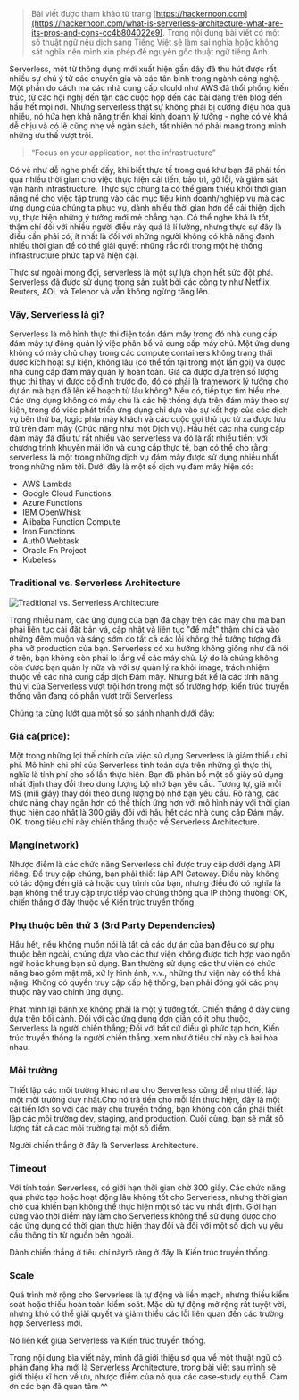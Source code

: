 > Bài viết được tham khảo từ trang [https://hackernoon.com](https://hackernoon.com/what-is-serverless-architecture-what-are-its-pros-and-cons-cc4b804022e9). Trong nội dung bài viết có một số thuật ngữ nếu dịch sang Tiếng Việt sẽ làm sai nghĩa hoặc không sát nghĩa nên mình xin phép để nguyên gốc thuật ngữ tiếng Anh.

Serverless, một từ thông dụng mới xuất hiện gần đây đã thu hút được rất nhiều sự chú ý từ các chuyên gia và các tân binh trong ngành công nghệ. Một phần do cách mà các nhà cung cấp clould như AWS đã thổi phồng kiến trúc, từ các hội nghị đến tận các cuộc họp đến các bài đăng trên blog đến hầu hết mọi nơi. Nhưng serverless thật sự không phải bị cường điệu hóa quá nhiều, nó hứa hẹn khả năng triển khai kinh doanh lý tưởng - nghe có vẻ khá dễ chịu và có lẽ cũng nhẹ về ngân sách, tất nhiên nó phải mang trong mình những ưu thế vượt trội.

> “Focus on your application, not the infrastructure”

Có vẻ như dễ nghe phết đấy, khi biết thực tế trong quá khư bạn đã phải tốn quá nhiều thời gian cho việc thực hiện cải tiến, bảo trì, gỡ lỗi, và giám sát vận hành infrastructure. Thực sực chúng ta có thể giảm thiếu khối thời gian năng nề cho việc tập trung vào các mục tiêu kinh doanh/nghiệp vụ mà các ứng dụng của chúng ta phục vụ, dành nhiều thời gian hơn để cải thiện dịch vụ, thực hiện những ý tưởng mới mẻ chẳng hạn. Có thể nghe khá là tốt, thậm chí đối với nhiều người điều này quá là lí lưởng, nhưng thực sự đây là điều cần phải có, ít nhất là đối với những người không có khả năng đanh nhiều thời gian để có thể giải quyết những rắc rối trong một hệ thống infrastructure phức tạp và hiện đại.

Thực sự ngoài mong đợi, serverless là một sự lựa chọn hết sức đột phá. Serverless đã được sử dụng trong sản xuất bởi các công ty như Netflix, Reuters, AOL và Telenor và vẫn không ngừng tăng lên. 

### Vậy, Serverless là gì?
Serverless là mô hình thực thi điện toán đám mây trong đó nhà cung cấp đám mây tự động quản lý việc phân bổ và cung cấp máy chủ. Một ứng dụng không có máy chủ chạy trong các compute containers không trạng thái được kích hoạt sự kiện, không lâu (có thể tồn tại trong một lần gọi) và được nhà cung cấp đám mây quản lý hoàn toàn. Giá cả được dựa trên số lượng thực thi thay vì được cố định trước đó, đó có phải là framework lý tưởng cho dự án mà bạn đã lên kế hoạch từ lâu không? Nếu có, tiếp tục tìm hiểu nhé.
Các ứng dụng không có máy chủ là các hệ thống dựa trên đám mây theo sự kiện, trong đó việc phát triển ứng dụng chỉ dựa vào sự kết hợp của các dịch vụ bên thứ ba, logic phía máy khách và các cuộc gọi thủ tục từ xa được lưu trữ trên đám mây (Chức năng như một Dịch vụ).
Hầu hết các nhà cung cấp đám mây đã đầu tư rất nhiều vào serverless và đó là rất nhiều tiền; với chương trình khuyến mãi lớn và cung cấp thực tế, bạn có thể cho rằng serverless là một trong những dịch vụ đám mây được sử dụng nhiều nhất trong những năm tới. Dưới đây là một số dịch vụ đám mây hiện có:

* AWS Lambda
* Google Cloud Functions
* Azure Functions
* IBM OpenWhisk
* Alibaba Function Compute
* Iron Functions
* Auth0 Webtask
* Oracle Fn Project
* Kubeless

### Traditional vs. Serverless Architecture

![Traditional vs. Serverless Architecture](https://images.viblo.asia/9a0fb8a5-8c9f-4d03-9114-ed7658f2e4f9.jpeg)

Trong nhiều năm, các ứng dụng của bạn đã chạy trên các máy chủ mà bạn phải liên tục cài đặt bản vá, cập nhật và liên tục "để mắt" thậm chí cả vào những đêm muộn và sáng sớm do tất cả các lỗi không thể tưởng tượng đã phá vỡ production của bạn. Serverless có xu hướng không giống như đã nói ở trên, bạn không còn phải lo lắng về các máy chủ. Lý do là chúng không còn được bạn quản lý nữa và với sự quản lý ra khỏi image, trách nhiệm thuộc về các nhà cung cấp dịch Đám mây. Nhưng bất kể là các tính năng thú vị của Serverless vượt trội hơn  trong một số trường hợp, kiến trúc truyền thống vẫn đang có phần vượt trội Serverless

Chúng ta cùng lướt qua một số so sánh nhanh dưới đây:

### Giá cả(price):

Một trong những lợi thế chính của việc sử dụng Serverless là giảm thiểu chi phí. Mô hình chi phí của Serverless tính toán dựa trên những gì thực thi, nghĩa là tính phí cho số lần thực hiện. Bạn đã phân bổ một số giây sử dụng nhất định thay đổi theo dung lượng bộ nhớ bạn yêu cầu. Tương tự, giá mỗi MS (mili giây) thay đổi theo dung lượng bộ nhớ bạn yêu cầu. Rõ ràng, các chức năng chạy ngắn hơn có thể thích ứng hơn với mô hình này với thời gian thực hiện cao nhất là 300 giây đối với hầu hết các nhà cung cấp Đám mây.
OK. trong tiêu chí này chiến thắng thuộc về Serverless Architecture.

### Mạng(network)
Nhược điểm là các chức năng Serverless chỉ được truy cập dưới dạng API riêng. Để truy cập chúng, bạn phải thiết lập API Gateway. Điều này không có tác động đến giá cả hoặc quy trình của bạn, nhưng điều đó có nghĩa là bạn không thể truy cập trực tiếp vào chúng thông qua IP thông thường!
OK, chiến thắng ở đây thuộc về Kiến trúc truyền thống.

### Phụ thuộc bên thứ 3 (3rd Party Dependencies)
Hầu hết, nếu không muốn nói là tất cả các dự án của bạn đều có sự phụ thuộc bên ngoài, chúng dựa vào các thư viện không được tích hợp vào ngôn ngữ hoặc khung bạn sử dụng. Bạn thường sử dụng các thư viện có chức năng bao gồm mật mã, xử lý hình ảnh, v.v., những thư viện này có thể khá nặng. Không có quyền truy cập cấp hệ thống, bạn phải đóng gói các phụ thuộc này vào chính ứng dụng.

Phát minh lại bánh xe không phải là một ý tưởng tốt.
Chiến thắng ở đây cũng dựa trên bối cảnh. Đối với các ứng dụng đơn giản có ít phụ thuộc, Serverless là người chiến thắng; Đối với bất cứ điều gì phức tạp hơn, Kiến trúc truyền thống là người chiến thắng. xem như ở tiêu chí này cả hai hòa nhau.

### Môi trường
Thiết lập các môi trường khác nhau cho Serverless cũng dễ như thiết lập một môi trường duy nhất.Cho nó trả tiền cho mỗi lần thực hiện, đây là một cải tiến lớn so với các máy chủ truyền thống, bạn không còn cần phải thiết lập các môi trường dev, staging, and production. Cuối cùng, bạn sẽ mất số lượng tất cả các môi trường tại một số điểm.

Người chiến thắng ở đây là Serverless Architecture.

### Timeout
Với tính toán Serverless, có giới hạn thời gian chờ 300 giây. Các chức năng quá phức tạp hoặc hoạt động lâu không tốt cho Serverless, nhưng thời gian chờ quá khiến bạn không thể thực hiện một số tác vụ nhất định. Giới hạn cứng vào thời điểm này làm cho Serverless không thể sử dụng được cho các ứng dụng có thời gian thực hiện thay đổi và đối với một số dịch vụ yêu cầu thông tin từ nguồn bên ngoài.

Dành chiến thắng ở tiêu chí nàyrõ ràng ở đây là Kiến trúc truyền thống.

### Scale
Quá trình mở rộng cho Serverless là tự động và liền mạch, nhưng thiếu kiểm soát hoặc thiếu hoàn toàn kiểm soát. Mặc dù tự động mở rộng rất tuyệt vời, nhưng khó có thể giải quyết và giảm thiểu các lỗi liên quan đến các trường hợp Serverless mới.

Nó liên kết giữa Serverless và Kiến trúc truyền thống.


Trong nội dung bìa viết này, mình đã giới thiệu sơ qua về một thuật ngữ có phần đang khá mới là Serverless Architecture, trong bài viết sau mình sẽ giới thiệu kĩ hơn về ưu, nhược điểm của nó qua các case-study cụ thể. Cảm ơn các bạn đã quan tâm ^^